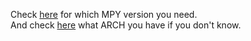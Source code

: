 Check [here](https://docs.micropython.org/en/latest/reference/mpyfiles.html) for which MPY version you need.  
And check [here](https://docs.micropython.org/en/latest/develop/natmod.html) what ARCH you have if you don't know.